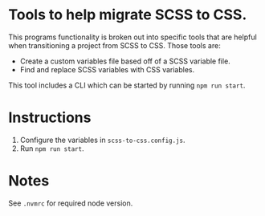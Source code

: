 # Tools to help migrate SCSS to CSS.

This programs functionality is broken out into specific tools that are helpful when transitioning a project from SCSS to CSS. Those tools are:

- Create a custom variables file based off of a SCSS variable file.
- Find and replace SCSS variables with CSS variables.

This tool includes a CLI which can be started by running `npm run start`.

# Instructions

1. Configure the variables in `scss-to-css.config.js`.
2. Run `npm run start`.

# Notes

See `.nvmrc` for required node version.